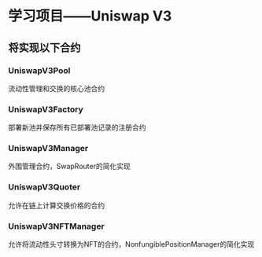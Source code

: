# 学习项目——Uniswap V3

## 将实现以下合约

### UniswapV3Pool
流动性管理和交换的核心池合约

### UniswapV3Factory
部署新池并保存所有已部署池记录的注册合约

### UniswapV3Manager
外围管理合约，SwapRouter的简化实现
   
### UniswapV3Quoter
允许在链上计算交换价格的合约

### UniswapV3NFTManager
允许将流动性头寸转换为NFT的合约，NonfungiblePositionManager的简化实现